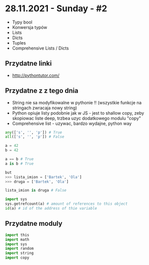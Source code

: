 # 28.11.2021 - Sunday - #2
- Typy bool
- Konwersja typów
- Lists
- Dicts
- Tuples
- Comprehensive Lists / Dicts

## Przydatne linki
- http://pythontutor.com/

## Przydatne z z tego dnia
- String nie sa modyfikowalne w pythonie !! (wszystkie funkcje na stringach zwracaja nowy string)
- Python opiuje listy podobnie jak w JS - jest to shallow copy, zeby skopiowac liste deep, trzbea uzyc dodatkowego modulu "copy"
- Comprehensive list - uzywac, bardzo wydajne, python way

```python
any(['s', '', 'p']) # True
all(['s', '', 'p']) # False
```

```python
a = 42 
b = 42

a == b # True
a is b # True

but
>>> lista_imion = ['Bartek', 'Ola']
>>> druga = ['Bartek', 'Ola']

lista_imion is druga # False

import sys
sys.getrefcount(a) # amount of references to this object
id(a) # id of the address of thie variable

```

## Przydatne moduly
```python
import this
import math
import sys
import random
import string
import copy
```
